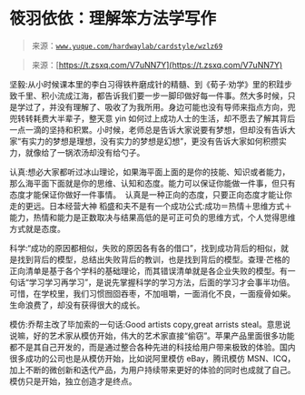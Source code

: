 # 筱羽依依：理解笨方法学写作

> 来源：[`www.yuque.com/hardwaylab/cardstyle/wzlz69`](https://www.yuque.com/hardwaylab/cardstyle/wzlz69)

> 来源：[https://t.zsxq.com/V7uNN7Y](https://t.zsxq.com/V7uNN7Y) 

坚毅:从小时候课本里的李白习得铁杵磨成针的精髓、到《荀子·劝学》里的积跬步致千里、积小流成江海，都告诉我们要一步一脚印做好每一件事。然大多时候，只是学过了，并没有理解了、吸收了为我所用。身边可能也没有导师来指点方向，兜兜转转耗费大半辈子，整天意 yin 如何过上成功人士的生活，却不愿去了解其背后一点一滴的坚持和积累。小时候，老师总是告诉大家说要有梦想，但却没有告诉大家“有实力的梦想是理想，没有实力的梦想是幻想”，更没有告诉大家如何积攒实力，就像给了一锅浓汤却没有给勺子。 

认真:想必大家都听过冰山理论，如果海平面上面的是你的技能、知识或者能力，那么海平面下面就是你的思维、认知和态度。能力可以保证你能做一件事，但只有态度才能保证你做好一件事情。  认真是一种正向的态度，只要正向态度才能让你走的更远。日本经营大神 稻盛和夫不是有一个成功公式:成功＝热情＋思维方式＋能力，热情和能力是正数取决与结果高低的是可正可负的思维方式，个人觉得思维方式就是态度。 

科学:“成功的原因都相似，失败的原因各有各的借口”，找到成功背后的相似，就是找到背后的模型，总结出失败背后的教训，也是找到背后的模型。查理·芒格的正向清单是基于各个学科的基础理论，而其错误清单就是各企业失败的模型。有一句话“学习学习再学习”，是说先掌握科学的学习方法，后面的学习才会事半功倍。可惜，在学校里，我们习惯囫囵吞枣，不加咀嚼，一面消化不良，一面瘦骨如柴。生命浪费了，却没有获得很大的成长。 

模仿:乔帮主改了毕加索的一句话:Good artists copy,great arrists steal。意思说说嘛，好的艺术家从模仿开始，伟大的艺术家直接“偷窃”。苹果产品里面很多功能都不是其自己开发的，而是通过整合各种先进的科技给用户带来极致的体验。国内很多成功的公司也是从模仿开始，比如说阿里模仿 eBay，腾讯模仿 MSN、ICQ，加上不断的微创新和迭代产品，为用户持续带来更好的体验的同时也成就了自己。模仿只是开始，独立创造才是终点。